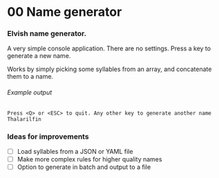 ﻿# 00 Name generator

### Elvish name generator.
A very simple console application. There are no settings. Press a key to generate a new name.

Works by simply picking some syllables from an array, and concatenate them to a name.

###### Example output
```
Press <Q> or <ESC> to quit. Any other key to generate another name
Thalarilfin
```

### Ideas for improvements

- [ ] Load syllables from a JSON or YAML file
- [ ] Make more complex rules for higher quality names
- [ ] Option to generate in batch and output to a file